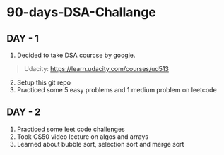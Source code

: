 # 90-days-DSA-Challange

## DAY - 1
1. Decided to take DSA courcse by google.
  > Udacity: https://learn.udacity.com/courses/ud513
2. Setup this git repo
3. Practiced some 5 easy problems and 1 medium problem on leetcode

## DAY - 2
1. Practiced some leet code challenges
2. Took CS50 video lecture on algos and arrays
3. Learned about bubble sort, selection sort and merge sort
